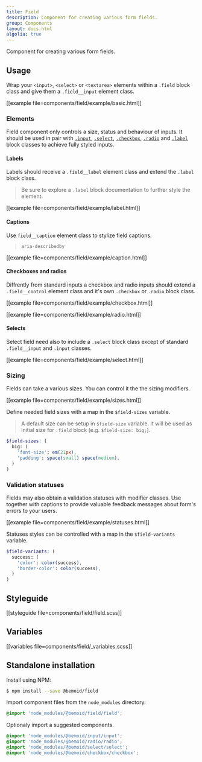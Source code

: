 ```yaml
---
title: Field
description: Component for creating various form fields.
group: Components
layout: docs.html
algolia: true
---
```


Component for creating various form fields.

## Usage

Wrap your `<input>`, `<select>` or `<textarea>` elements within a `.field` block class and give them a `.field__input` element class.

[[example file=components/field/example/basic.html]]

### Elements

Field component only controls a size, status and behaviour of inputs. It should be used in pair with [`.input`](), [`.select`](), [`.checkbox`](), [`.radio`]() and [`.label`]() block classes to achieve fully styled inputs.

#### Labels

Labels should receive a `.field__label` element class and extend the `.label` block class.

> Be sure to explore a `.label` block documentation to further style the <label> element.

[[example file=components/field/example/label.html]]

#### Captions

Use `field__caption` element class to stylize field captions.

> `aria-describedby`

[[example file=components/field/example/caption.html]]

#### Checkboxes and radios

Diffrently from standard inputs a checkbox and radio inputs should extend a `.field__control` element class and it's own `.checkbox` or `.radio` block class.

[[example file=components/field/example/checkbox.html]]

[[example file=components/field/example/radio.html]]

#### Selects

Select field need also to include a `.select` block class except of standard `.field__input` and `.input` classes.

[[example file=components/field/example/select.html]]

### Sizing

Fields can take a various sizes. You can control it the the sizing modifiers.

[[example file=components/field/example/sizes.html]]

Define needed field sizes with a map in the `$field-sizes` variable.

> A default size can be setup in `$field-size` variable. It will be used as initial size for `.field` block (e.g. `$field-size: big;`).

```scss
$field-sizes: (
  big: (
    'font-size': em(21px),
    'padding': space(small) space(medium),
  )
)
```

### Validation statuses

Fields may also obtain a validation statuses with modifier classes. Use together with captions to provide valuable feedback messages about form's errors to your users.

[[example file=components/field/example/statuses.html]]

Statuses styles can be controlled with a map in the `$field-variants` variable.

```scss
$field-variants: (
  success: (
    'color': color(success),
    'border-color': color(success),
  )
)
```

## Styleguide

[[styleguide file=components/field/field.scss]]

## Variables

[[variables file=components/field/_variables.scss]]

## Standalone installation

Install using NPM:

```bash
$ npm install --save @bemoid/field
```

Import component files from the `node_modules` directory.

```scss
@import 'node_modules/@bemoid/field/field';
```

Optionaly import a suggested components.

```scss
@import 'node_modules/@bemoid/input/input';
@import 'node_modules/@bemoid/radio/radio';
@import 'node_modules/@bemoid/select/select';
@import 'node_modules/@bemoid/checkbox/checkbox';
```
